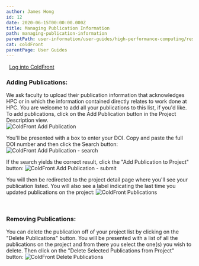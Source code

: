 ```yaml
---
author: James Hong
id: 12
date: 2020-06-15T00:00:00.000Z
title: Managing Publication Information
path: managing-publication-information
parentPath: user-information/user-guides/high-performance-computing/research-computing-user-portal
cat: coldFront
parentPage: User Guides
---
```


&nbsp;
[Log into ColdFront](https://hpcaccount.usc.edu/)
&nbsp;
&nbsp;
### Adding Publications:
We ask faculty to upload their publication information that acknowledges HPC or in which the information contained directly relates to work done at HPC.  You are welcome to add all your publications to this list, if you'd like.  To add publications, click on the Add Publication button in the Project Description view.  
![ColdFront Add Publication](/images/coldfront_project_addpublication.jpg)


You'll be presented with a box to enter your DOI.  Copy and paste the full DOI number and then click the Search button:
![ColdFront Add Publication - search](/images/coldfront_project_addpublication_enter1.jpg)


If the search yields the correct result, click the "Add Publication to Project" button:
![ColdFront Add Publication - submit](/images/coldfront_project_addpublication_enter2.jpg)


You will then be redirected to the project detail page where you'll see your publication listed.  You will also see a label indicating the last time you updated publications on the project:
![ColdFront Publications](/images/coldfront_project_publications.jpg)


&nbsp;
&nbsp;
### Removing Publications:
You can delete the publication off of your project list by clicking on the "Delete Publications" button.  You will be presented with a list of all the publications on the project and from there you select the one(s) you wish to delete.  Then click on the "Delete Selected Publications from Project" button:
![ColdFront Delete Publications](/images/coldfront_project_deletepublication.jpg)




